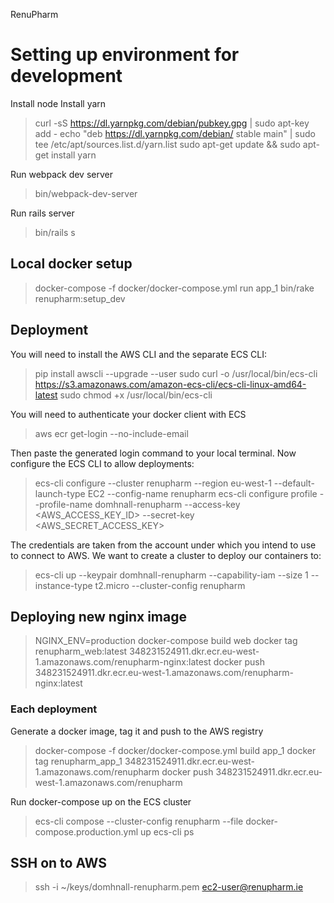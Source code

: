 RenuPharm

# Setting up environment for development

Install node
Install yarn

> curl -sS https://dl.yarnpkg.com/debian/pubkey.gpg | sudo apt-key add -
> echo "deb https://dl.yarnpkg.com/debian/ stable main" | sudo tee /etc/apt/sources.list.d/yarn.list
> sudo apt-get update && sudo apt-get install yarn

Run webpack dev server

> bin/webpack-dev-server

Run rails server

> bin/rails s


## Local docker setup

> docker-compose -f docker/docker-compose.yml run app_1 bin/rake renupharm:setup_dev



## Deployment

You will need to install the AWS CLI and the separate ECS CLI:

> pip install awscli --upgrade --user
> sudo curl -o /usr/local/bin/ecs-cli https://s3.amazonaws.com/amazon-ecs-cli/ecs-cli-linux-amd64-latest
> sudo chmod +x /usr/local/bin/ecs-cli

You will need to authenticate your docker client with ECS

> aws ecr get-login --no-include-email

Then paste the generated login command to your local terminal.
Now configure the ECS CLI to allow deployments:

> ecs-cli configure --cluster renupharm --region eu-west-1 --default-launch-type EC2 --config-name renupharm
> ecs-cli configure profile --profile-name domhnall-renupharm --access-key <AWS_ACCESS_KEY_ID> --secret-key <AWS_SECRET_ACCESS_KEY>

The credentials are taken from the account under which you intend to use to connect to AWS.
We want to create a cluster to deploy our containers to:

> ecs-cli up --keypair domhnall-renupharm --capability-iam --size 1 --instance-type t2.micro --cluster-config renupharm

## Deploying new nginx image

> NGINX_ENV=production docker-compose build web
> docker tag renupharm_web:latest 348231524911.dkr.ecr.eu-west-1.amazonaws.com/renupharm-nginx:latest
> docker push 348231524911.dkr.ecr.eu-west-1.amazonaws.com/renupharm-nginx:latest

### Each deployment

Generate a docker image, tag it and push to the AWS registry

> docker-compose -f docker/docker-compose.yml build app_1
> docker tag renupharm_app_1 348231524911.dkr.ecr.eu-west-1.amazonaws.com/renupharm
> docker push 348231524911.dkr.ecr.eu-west-1.amazonaws.com/renupharm

Run docker-compose up on the ECS cluster

> ecs-cli compose --cluster-config renupharm --file docker-compose.production.yml up
> ecs-cli ps


## SSH on to AWS
> ssh -i ~/keys/domhnall-renupharm.pem ec2-user@renupharm.ie
